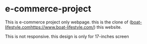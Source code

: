 # e-commerce-project
This is e-commerce project only webpage. this is the clone of ([boat-lifestyle.com](https://www.boat-lifestyle.com/)https://www.boat-lifestyle.com/) this website.



This is not responsive. this design is only for 17-inches screen
